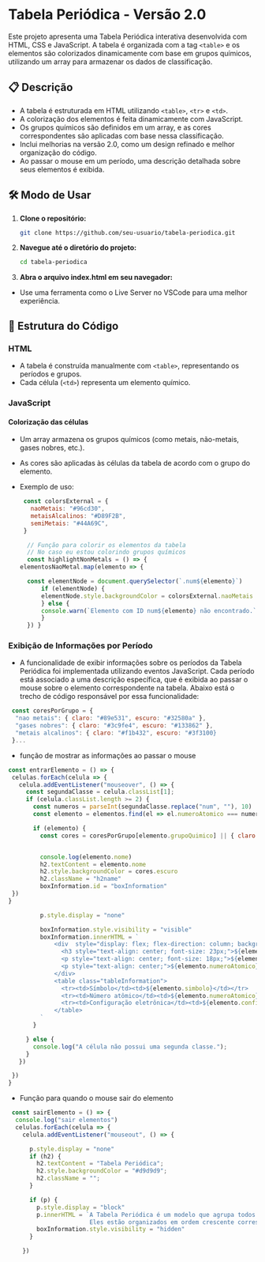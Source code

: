 # Tabela Periódica - Versão 2.0

Este projeto apresenta uma Tabela Periódica interativa desenvolvida com HTML, CSS e JavaScript. A tabela é organizada com a tag `<table>` e os elementos são colorizados dinamicamente com base em grupos químicos, utilizando um array para armazenar os dados de classificação.


## 📋 Descrição

- A tabela é estruturada em HTML utilizando `<table>`, `<tr>` e `<td>`.
- A colorização dos elementos é feita dinamicamente com JavaScript.
- Os grupos químicos são definidos em um array, e as cores correspondentes são aplicadas com base nessa classificação.
- Inclui melhorias na versão 2.0, como um design refinado e melhor organização do código.
- Ao passar o mouse em um período, uma descrição detalhada sobre seus elementos é exibida.

## 🛠️ Modo de Usar

1. **Clone o repositório:**
   ```bash
   git clone https://github.com/seu-usuario/tabela-periodica.git
2. **Navegue até o diretório do projeto:**  
   ```bash 
   cd tabela-periodica  
3. **Abra o arquivo index.html em seu navegador:**

  - Use uma ferramenta como o Live Server no VSCode para uma melhor experiência.
## 🚀 Estrutura do Código

### **HTML**
- A tabela é construída manualmente com `<table>`, representando os períodos e grupos.
- Cada célula (`<td>`) representa um elemento químico.
### **JavaScript**

#### Colorização das células
- Um array armazena os grupos químicos (como metais, não-metais, gases nobres, etc.).
- As cores são aplicadas às células da tabela de acordo com o grupo do elemento.
- Exemplo de uso:

  ```javascript
   const colorsExternal = {
     naoMetais: "#96cd30",
     metaisAlcalinos: "#D89F2B",
     semiMetais: "#44A69C",
   }

    // Função para colorir os elementos da tabela
    // No caso eu estou colorindo grupos químicos
    const highlightNonMetals = () => {
  elementosNaoMetal.map(elemento => {

    const elementNode = document.querySelector(`.num${elemento}`)
        if (elementNode) {
        elementNode.style.backgroundColor = colorsExternal.naoMetais
        } else {
        console.warn(`Elemento com ID num${elemento} não encontrado.`);
        }
    }) }

### Exibição de Informações por Período

- A funcionalidade de exibir informações sobre os períodos da Tabela Periódica foi implementada utilizando eventos JavaScript. Cada período está associado a uma descrição específica, que é exibida ao passar o mouse sobre o elemento correspondente na tabela. Abaixo está o trecho de código responsável por essa funcionalidade:
```javascript
 const coresPorGrupo = {
  "nao metais": { claro: "#89e531", escuro: "#32580a" },
  "gases nobres": { claro: "#3c9fe4", escuro: "#133862" }, 
  "metais alcalinos": { claro: "#f1b432", escuro: "#3f3100}
 }...
 ```
- função de mostrar as informações ao passar o mouse
 ```javascript
 const entrarElemento = () => {
  celulas.forEach(celula => {
    celula.addEventListener("mouseover", () => {
      const segundaClasse = celula.classList[1];
      if (celula.classList.length >= 2) {
        const numeros = parseInt(segundaClasse.replace("num", ""), 10)
        const elemento = elementos.find(el => el.numeroAtomico === numeros)

        if (elemento) {
          const cores = coresPorGrupo[elemento.grupoQuimico] || { claro: "#cccccc", escuro: "#333333" };


          console.log(elemento.nome)
          h2.textContent = elemento.nome
          h2.style.backgroundColor = cores.escuro
          h2.className = "h2name"
          boxInformation.id = "boxInformation"
  })
}

          p.style.display = "none"

          boxInformation.style.visibility = "visible"
          boxInformation.innerHTML = `
              <div  style="display: flex; flex-direction: column; background: ${cores.claro}; justify-content: space-around; width: 116px; ">
                <h3 style="text-align: center; font-size: 23px;">${elemento.simbolo}</h3>
                <p style="text-align: center; font-size: 18px;">${elemento.nome}</p>
                <p style="text-align: center;">${elemento.numeroAtomico}  &nbsp; &nbsp; ${elemento.massaAtomica}</p>
              </div>
              <table class="tableInformation">
                <tr><td>Símbolo</td><td>${elemento.simbolo}</td></tr>
                <tr><td>Número atômico</td><td>${elemento.numeroAtomico}</td></tr>
                <tr><td>Configuração eletrônica</td><td>${elemento.configuracaoEletronica}</td></tr>
              </table>
          `
        }

      } else {
        console.log("A célula não possui uma segunda classe.");
      }
    })

  })
} 
```

- Função para quando o mouse sair do elemento
```javascript
 const sairElemento = () => {
  console.log("sair elementos")
  celulas.forEach(celula => {
    celula.addEventListener("mouseout", () => {

      p.style.display = "none"
      if (h2) {
        h2.textContent = "Tabela Periódica";
        h2.style.backgroundColor = "#d9d9d9";
        h2.className = "";
      }

      if (p) {
        p.style.display = "block"
        p.innerHTML = `A Tabela Periódica é um modelo que agrupa todos os elementos químicos conhecidos e suas propriedades. <br> 
                       Eles estão organizados em ordem crescente correspondente aos números atômicos (número de prótons).`;
        boxInformation.style.visibility = "hidden"
      }

    })
```
